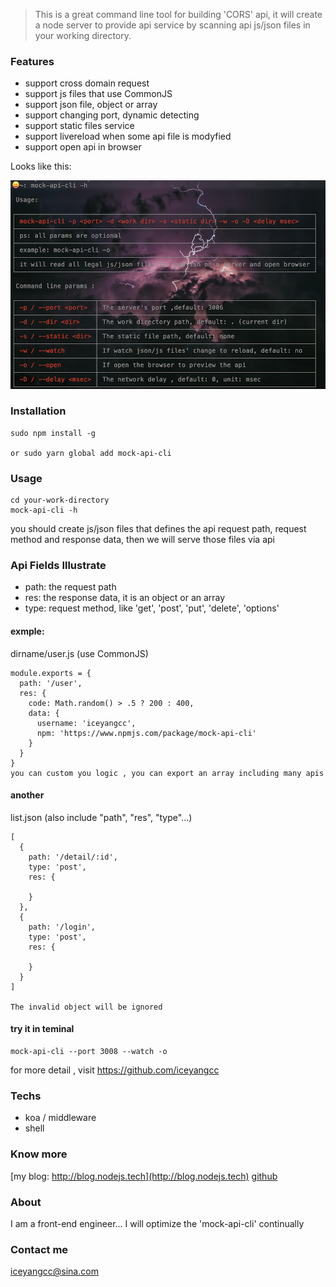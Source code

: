 > This is a great command line tool for building 'CORS' api, it will create a node server to provide api service by scanning  api js/json files in your working directory. 

> 

### Features
* support cross domain request
* support js files that use CommonJS
* support json file, object or array
* support changing port, dynamic detecting
* support static files service
* support livereload when some api file is modyfied 
* support open api in browser

Looks like this:

![](https://raw.githubusercontent.com/iceyangcc/mock-api-cli/master/images/cli-h.png)

### Installation

```text
sudo npm install -g

or sudo yarn global add mock-api-cli
```

### Usage

```text
cd your-work-directory
mock-api-cli -h 
```
> 

you should create js/json files that defines the api request path, request method  and response data, then we will serve those files via api 

### Api Fields Illustrate

* path: the request path
* res: the response data, it is an object or an array
* type: request method, like 'get', 'post', 'put', 'delete', 'options'

#### exmple: 
dirname/user.js (use CommonJS)

```text
module.exports = {
  path: '/user',
  res: {
    code: Math.random() > .5 ? 200 : 400,
    data: {
      username: 'iceyangcc',
      npm: 'https://www.npmjs.com/package/mock-api-cli'
    }
  }
}
you can custom you logic , you can export an array including many apis
```

#### another 
list.json (also include "path", "res", "type"...)

```text
[
  {
    path: '/detail/:id',
    type: 'post',
    res: {

    }
  },
  {
    path: '/login',
    type: 'post',
    res: {

    }
  }
]

The invalid object will be ignored
```

#### try it in teminal 
```text
mock-api-cli --port 3008 --watch -o
```

for more detail , visit https://github.com/iceyangcc

### Techs
* koa / middleware
* shell

### Know more
[my blog: http://blog.nodejs.tech](http://blog.nodejs.tech)
[github](https://github.com/iceyangcc)

### About
I am a front-end engineer...
I will optimize the 'mock-api-cli' continually 

### Contact me
iceyangcc@sina.com



